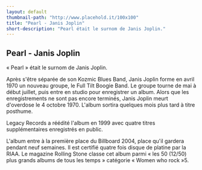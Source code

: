 ```yaml
---
layout: default
thumbnail-path: "http://www.placehold.it/100x100"
title: "Pearl - Janis Joplin"
short-description: "Pearl était le surnom de Janis Joplin."
---
```


## Pearl - Janis Joplin

« Pearl » était le surnom de Janis Joplin.

Après s'être séparée de son Kozmic Blues Band, Janis Joplin forme en avril 1970 un nouveau groupe, le Full Tilt Boogie Band. Le groupe tourne de mai à début juillet, puis entre en studio pour enregistrer un album. Alors que les enregistrements ne sont pas encore terminés, Janis Joplin meurt d'overdose le 4 octobre 1970. L'album sortira quelques mois plus tard à titre posthume.

Legacy Records a réédité l'album en 1999 avec quatre titres supplémentaires enregistrés en public.

L'album entre à la première place du Billboard 2004, place qu'il gardera pendant neuf semaines. Il est certifié quatre fois disque de platine par la RIAA. Le magazine Rolling Stone classe cet album parmi « les 50 (12/50) plus grands albums de tous les temps » catégorie « Women who rock »5.